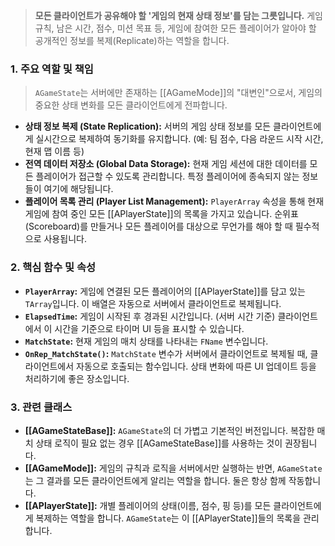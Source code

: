 > **모든 클라이언트가 공유해야 할 '게임의 현재 상태 정보'를 담는 그릇입니다.** 게임 규칙, 남은 시간, 점수, 미션 목표 등, 게임에 참여한 모든 플레이어가 알아야 할 공개적인 정보를 복제(Replicate)하는 역할을 합니다.

### **1. 주요 역할 및 책임**
> `AGameState`는 서버에만 존재하는 [[AGameMode]]의 "대변인"으로서, 게임의 중요한 상태 변화를 모든 클라이언트에게 전파합니다.
* **상태 정보 복제 (State Replication):**
    서버의 게임 상태 정보를 모든 클라이언트에게 실시간으로 복제하여 동기화를 유지합니다. (예: 팀 점수, 다음 라운드 시작 시간, 현재 맵 이름 등)
* **전역 데이터 저장소 (Global Data Storage):**
    현재 게임 세션에 대한 데이터를 모든 플레이어가 접근할 수 있도록 관리합니다. 특정 플레이어에 종속되지 않는 정보들이 여기에 해당됩니다.
* **플레이어 목록 관리 (Player List Management):**
    `PlayerArray` 속성을 통해 현재 게임에 참여 중인 모든 [[APlayerState]]의 목록을 가지고 있습니다. 순위표(Scoreboard)를 만들거나 모든 플레이어를 대상으로 무언가를 해야 할 때 필수적으로 사용됩니다.

### **2. 핵심 함수 및 속성**
* **`PlayerArray`:**
    게임에 연결된 모든 플레이어의 [[APlayerState]]를 담고 있는 `TArray`입니다. 이 배열은 자동으로 서버에서 클라이언트로 복제됩니다.
* **`ElapsedTime`:**
    게임이 시작된 후 경과된 시간입니다. (서버 시간 기준) 클라이언트에서 이 시간을 기준으로 타이머 UI 등을 표시할 수 있습니다.
* **`MatchState`:**
    현재 게임의 매치 상태를 나타내는 `FName` 변수입니다.
* **`OnRep_MatchState()`:**
    `MatchState` 변수가 서버에서 클라이언트로 복제될 때, 클라이언트에서 자동으로 호출되는 함수입니다. 상태 변화에 따른 UI 업데이트 등을 처리하기에 좋은 장소입니다.

### **3. 관련 클래스**
* **[[AGameStateBase]]:**
    `AGameState`의 더 가볍고 기본적인 버전입니다. 복잡한 매치 상태 로직이 필요 없는 경우 [[AGameStateBase]]를 사용하는 것이 권장됩니다.
* **[[AGameMode]]:**
    게임의 규칙과 로직을 서버에서만 실행하는 반면, `AGameState`는 그 결과를 모든 클라이언트에게 알리는 역할을 합니다. 둘은 항상 함께 작동합니다.
* **[[APlayerState]]:**
    개별 플레이어의 상태(이름, 점수, 핑 등)를 모든 클라이언트에게 복제하는 역할을 합니다. `AGameState`는 이 [[APlayerState]]들의 목록을 관리합니다.